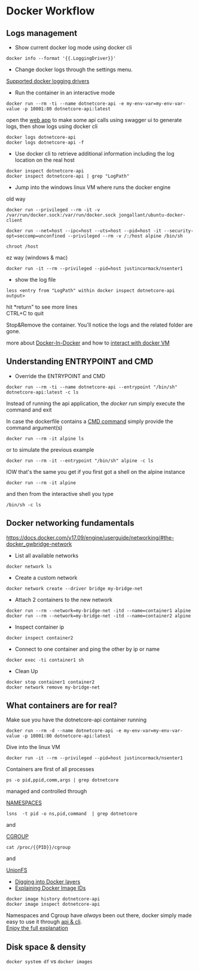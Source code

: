 # Docker Workflow

## Logs management

- Show current docker log mode using docker cli
```
docker info --format '{{.LoggingDriver}}'
```

- Change docker logs through the settings menu.

[Supported docker logging drivers](https://docs.docker.com/config/containers/logging/configure/)

- Run the container in an interactive mode
```
docker run --rm -ti --name dotnetcore-api -e my-env-var=my-env-var-value -p 10001:80 dotnetcore-api:latest
```

open the [web app](http://localhost:10001) to make some api calls using swagger ui to generate logs, then show logs using docker cli
```
docker logs dotnetcore-api
docker logs dotnetcore-api -f
```

- Use docker cli to retrieve additional information including the log location on the real host
```
docker inspect dotnetcore-api
docker inspect dotnetcore-api | grep "LogPath"
```

- Jump into the windows linux VM where runs the docker engine 

old way
```
docker run --privileged --rm -it -v /var/run/docker.sock:/var/run/docker.sock jongallant/ubuntu-docker-client 

docker run --net=host --ipc=host --uts=host --pid=host -it --security-opt=seccomp=unconfined --privileged --rm -v /:/host alpine /bin/sh

chroot /host
```

ez way (windows & mac)
```
docker run -it --rm --privileged --pid=host justincormack/nsenter1
```

- show the log file
```
less <entry from "LogPath" within docker inspect dotnetcore-api output>
```
hit *return" to see more lines  
CTRL+C to quit

Stop&Remove the container. You'll notice the logs and the related folder are gone.

more about [Docker-In-Docker](https://blog.docker.com/2013/09/docker-can-now-run-within-docker/) and how to [interact with docker VM](https://blog.jongallant.com/2017/11/ssh-into-docker-vm-windows/)


## Understanding ENTRYPOINT and CMD

- Override the ENTRYPOINT and CMD
```
docker run --rm -ti --name dotnetcore-api --entrypoint "/bin/sh" dotnetcore-api:latest -c ls
```
Instead of running the api application, the *docker run* simply execute the command and exit

In case the dockerfile contains a [CMD command](https://github.com/alpinelinux/docker-alpine/blob/29db8d88a0387f56cc77b270f72d33b9d48fd021/x86_64/Dockerfile) simply provide the command argument(s)
```
docker run --rm -it alpine ls
```

or to simulate the previous example
```
docker run --rm -it --entrypoint "/bin/sh" alpine -c ls
```

IOW that's the same you get if you first got a shell on the alpine instance
```
docker run --rm -it alpine
```

and then from the interactive shell you type
```
/bin/sh -c ls
```

## Docker networking fundamentals

https://docs.docker.com/v17.09/engine/userguide/networking/#the-docker_gwbridge-network

- List all available networks
```
docker network ls
```

- Create a custom network
```
docker network create --driver bridge my-bridge-net
```

- Attach 2 containers to the new network
```
docker run --rm --network=my-bridge-net -itd --name=container1 alpine
docker run --rm --network=my-bridge-net -itd --name=container2 alpine
```

- Inspect container ip
```
docker inspect container2
```

- Connect to one container and ping the other by ip or name
```
docker exec -ti container1 sh
```

- Clean Up
```
docker stop container1 container2
docker network remove my-bridge-net
```

## What containers are for real?

Make sue you have the dotnetcore-api container running
```
docker run --rm -d --name dotnetcore-api -e my-env-var=my-env-var-value -p 10001:80 dotnetcore-api:latest
```

Dive into the linux VM
```
docker run -it --rm --privileged --pid=host justincormack/nsenter1
```

Containers are first of all processes
```
ps -o pid,ppid,comm,args | grep dotnetcore
```

managed and controlled through

[NAMESPACES](https://unix.stackexchange.com/questions/105403/how-to-list-namespaces-in-linux)
```
lsns  -t pid -o ns,pid,command  | grep dotnetcore
```

and

[CGROUP](https://serverfault.com/questions/560206/how-to-find-out-cgroup-of-a-particular-process) 
```
cat /proc/{{PID}}/cgroup 
```

and 

[UnionFS](https://stackoverflow.com/questions/32775594/why-does-docker-need-a-union-file-system)  
- [Digging into Docker layers](https://medium.com/@jessgreb01/digging-into-docker-layers-c22f948ed612)
- [Explaining Docker Image IDs](https://windsock.io/explaining-docker-image-ids/)
```
docker image history dotnetcore-api
docker image inspect dotnetcore-api
```

Namespaces and Cgroup have *always* been out there, docker simply made easy to use it through [api & cli](https://docs.docker.com/docker-for-mac/docker-toolbox/#the-docker-desktop-on-mac-environment).  
[Enjoy the full explanation](https://vimeo.com/166694616)

## Disk space & density

```docker system df``` vs ```docker images```

